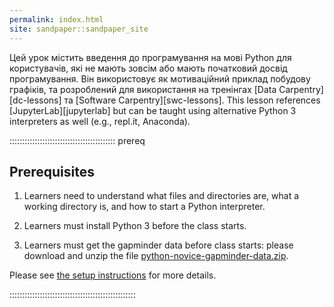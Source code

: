 ```yaml
---
permalink: index.html
site: sandpaper::sandpaper_site
---
```


Цей урок містить введення до програмування на мові Python для користувачів, які не мають зовсім або мають початковий досвід програмування. Він використовує як мотиваційний приклад побудову графіків, та розроблений для використання на тренінгах [Data Carpentry][dc-lessons] та [Software Carpentry][swc-lessons].
This lesson references [JupyterLab][jupyterlab] but can be taught using alternative Python 3 interpreters
as well (e.g., repl.it, Anaconda).

::::::::::::::::::::::::::::::::::::::::::  prereq

## Prerequisites

1. Learners need to understand what files and directories are,
   what a working directory is,
   and how to start a Python interpreter.

2. Learners must install Python 3 before the class starts.

3. Learners must get the gapminder data before class starts:
   please download and unzip the file
   [python-novice-gapminder-data.zip](episodes/files/python-novice-gapminder-data.zip).

Please see [the setup instructions](learners/setup.md)
for more details.

::::::::::::::::::::::::::::::::::::::::::::::::::
